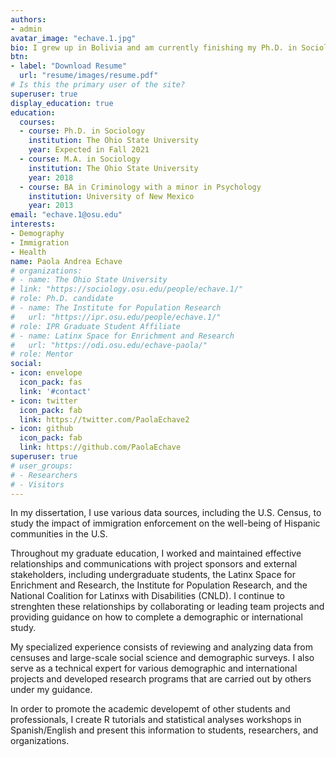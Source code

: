 ```yaml
---
authors:
- admin
avatar_image: "echave.1.jpg" 
bio: I grew up in Bolivia and am currently finishing my Ph.D. in Sociology at the Ohio State University. Throughout my graduate education, I have volunteered in several organizations aimed at promoting the professional advancement of Latinx individuals in the U.S. My experience as an immigrant along with the fundamental knowledge I gained while working in community based organizations have shaped my research interests. I continue to be actively involved in matters that impact my community by volunteering or even providing consultation services. 
btn:
- label: "Download Resume"
  url: "resume/images/resume.pdf" 
# Is this the primary user of the site?
superuser: true
display_education: true
education:
  courses:
  - course: Ph.D. in Sociology
    institution: The Ohio State University
    year: Expected in Fall 2021
  - course: M.A. in Sociology
    institution: The Ohio State University
    year: 2018
  - course: BA in Criminology with a minor in Psychology
    institution: University of New Mexico
    year: 2013
email: "echave.1@osu.edu"
interests:
- Demography
- Immigration
- Health
name: Paola Andrea Echave
# organizations:
# - name: The Ohio State University
# link: "https://sociology.osu.edu/people/echave.1/"
# role: Ph.D. candidate
# - name: The Institute for Population Research
#   url: "https://ipr.osu.edu/people/echave.1/"
# role: IPR Graduate Student Affiliate 
# - name: Latinx Space for Enrichment and Research
#   url: "https://odi.osu.edu/echave-paola/"
# role: Mentor 
social:
- icon: envelope
  icon_pack: fas
  link: '#contact'
- icon: twitter
  icon_pack: fab
  link: https://twitter.com/PaolaEchave2
- icon: github
  icon_pack: fab
  link: https://github.com/PaolaEchave
superuser: true
# user_groups:
# - Researchers
# - Visitors
---
```


In my dissertation, I use various data sources, including the U.S. Census, to study the impact of immigration enforcement on the well-being of Hispanic communities in the U.S. 

Throughout my graduate education, I worked and maintained effective relationships and communications with project sponsors and external stakeholders, including undergraduate students, the Latinx Space for Enrichment and Research, the Institute for Population Research, and the National Coalition for Latinxs with Disabilities (CNLD). I continue to strenghten these relationships by collaborating or leading team projects and providing guidance on how to complete a demographic or international study.

My specialized experience consists of reviewing and analyzing data from censuses and large-scale social science and demographic surveys. I also serve as a technical expert for various demographic and international projects and developed research programs that are carried out by others under my guidance.

In order to promote the academic developemt of other students and professionals, I create R tutorials and statistical analyses workshops in Spanish/English and present this information to students, researchers, and organizations. 

